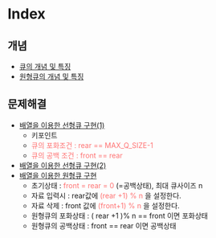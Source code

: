 # Index

## 개념
- [큐의 개념 및 특징](./dir/concept-of-queue.md)
- [원형큐의 개념 및 특징](./dir/circle-queue.md)

## 문제해결
- [배열을 이용한 선형큐 구현(1)](./dir/solved_1.c)
    - 키포인트
    - <span style="color:#FF7272">큐의 포화조건 :  rear == MAX_Q_SIZE-1</span>
    - <span style="color:#FF7272">큐의 공백 조건 : front == rear</span>
- [배열을 이용한 선형큐 구현(2)](./dir/solved_2.c)
- [배열을 이용한 원형큐 구현](./dir/solved_3.c)
    - 초기상태 : <span style="color:#FF7272">front = rear = 0</span> (=공백상태), 최대 큐사이즈 n
    - 자료 입력시 : rear값에 <span style="color:#FF7272">(rear +1) % n</span> 을 설정한다.
    - 자료 삭제 : front 값에 <span style="color:#FF7272">(front+1) % n</span> 을 설정한다.
    - 원형큐의 포화상태 : ( rear +1 )% n == front 이면 포화상태
    - 원형큐의 공백상태 : front == rear 이면 공백상태